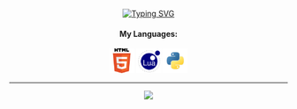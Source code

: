 <p align="center"> 
  <a href="https://git.io/typing-svg">
    <img src="https://readme-typing-svg.herokuapp.com?font=Fira+Code&size=15&pause=1000&color=F7F7F7&center=true&vCenter=true&width=435&lines=I+hate+Roblox+skids" alt="Typing SVG" />
  </a>
  <a href="https://github.com/marvcolol">
    <p align="center">
    </p>
  </a>

  <h4 align="center">My Languages:</h4>
  <p align="center">
    <code><img height="45" src="https://raw.githubusercontent.com/github/explore/main/topics/html/html.png"></code>
    <code><img height="45" src="https://raw.githubusercontent.com/github/explore/main/topics/lua/lua.png"></code>
    <code><img height="45" src="https://raw.githubusercontent.com/github/explore/main/topics/python/python.png"></code>
  </p>

  ---

  <p align="center"> 
    <img src="https://discord.c99.nl/widget/theme-4/1164692424522735616.png" />
  </p>
</p>
